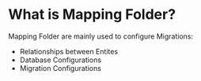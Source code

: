 ﻿# What is Mapping Folder?

Mapping Folder are mainly used to configure Migrations:
- Relationships between Entites
- Database Configurations
- Migration Configurations
